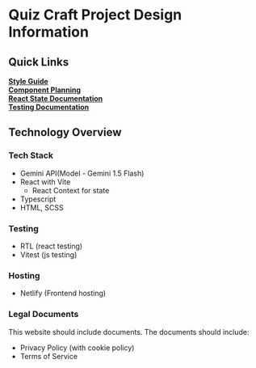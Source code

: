 # Quiz Craft Project Design Information

## Quick Links

[**Style Guide**](design_docs/style_guide.md) <br>
[**Component Planning**](design_docs/component_planning.md)  <br>
[**React State Documentation**](design_docs/react_state_documentation.md)  <br>
[**Testing Documentation**](design_docs/testing_documentation.md)<br>
<!-- [**Scope Document**](design_docs/scope_document.md)<br> -->

## Technology Overview
### Tech Stack
* Gemini API(Model - Gemini 1.5 Flash)
* React with Vite
    * React Context for state
* Typescript
* HTML, SCSS

### Testing
* RTL (react testing)
* Vitest (js testing)

### Hosting
- Netlify (Frontend hosting)

### Legal Documents

This website should include documents. The documents should include:

- Privacy Policy (with cookie policy)
- Terms of Service


